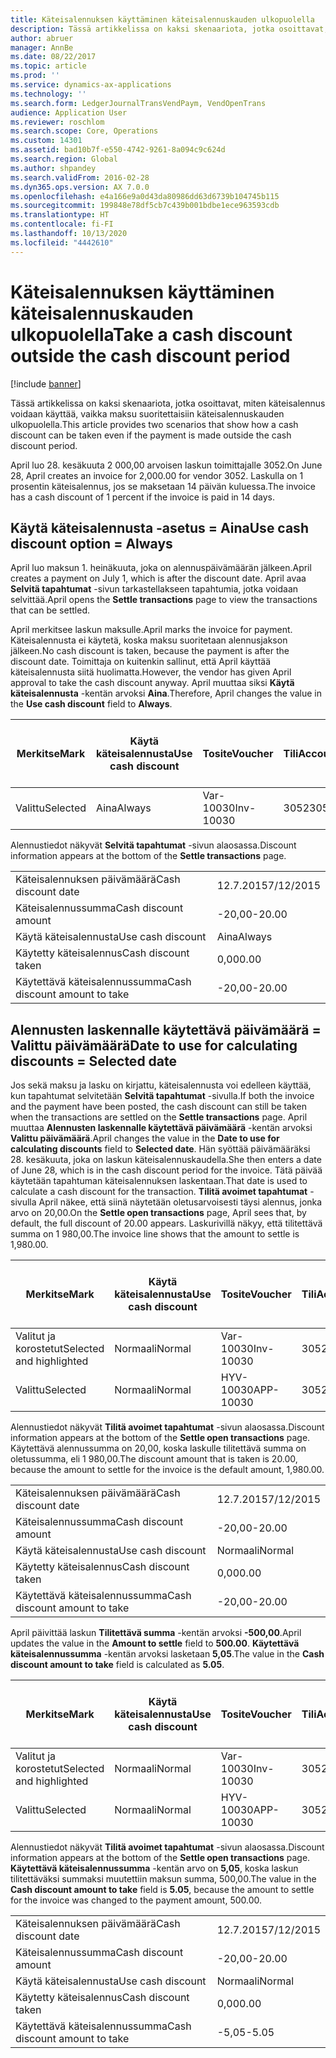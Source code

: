 ```yaml
---
title: Käteisalennuksen käyttäminen käteisalennuskauden ulkopuolella
description: Tässä artikkelissa on kaksi skenaariota, jotka osoittavat, miten käteisalennus voidaan käyttää, vaikka maksu suoritettaisiin käteisalennuskauden ulkopuolella.
author: abruer
manager: AnnBe
ms.date: 08/22/2017
ms.topic: article
ms.prod: ''
ms.service: dynamics-ax-applications
ms.technology: ''
ms.search.form: LedgerJournalTransVendPaym, VendOpenTrans
audience: Application User
ms.reviewer: roschlom
ms.search.scope: Core, Operations
ms.custom: 14301
ms.assetid: bad10b7f-e550-4742-9261-8a094c9c624d
ms.search.region: Global
ms.author: shpandey
ms.search.validFrom: 2016-02-28
ms.dyn365.ops.version: AX 7.0.0
ms.openlocfilehash: e4a166e9a0d43da80986dd63d6739b104745b115
ms.sourcegitcommit: 199848e78df5cb7c439b001bdbe1ece963593cdb
ms.translationtype: HT
ms.contentlocale: fi-FI
ms.lasthandoff: 10/13/2020
ms.locfileid: "4442610"
---
```

# <a name="take-a-cash-discount-outside-the-cash-discount-period"></a><span data-ttu-id="f6023-103">Käteisalennuksen käyttäminen käteisalennuskauden ulkopuolella</span><span class="sxs-lookup"><span data-stu-id="f6023-103">Take a cash discount outside the cash discount period</span></span>

[!include [banner](../includes/banner.md)]

<span data-ttu-id="f6023-104">Tässä artikkelissa on kaksi skenaariota, jotka osoittavat, miten käteisalennus voidaan käyttää, vaikka maksu suoritettaisiin käteisalennuskauden ulkopuolella.</span><span class="sxs-lookup"><span data-stu-id="f6023-104">This article provides two scenarios that show how a cash discount can be taken even if the payment is made outside the cash discount period.</span></span>

<span data-ttu-id="f6023-105">April luo 28. kesäkuuta 2 000,00 arvoisen laskun toimittajalle 3052.</span><span class="sxs-lookup"><span data-stu-id="f6023-105">On June 28, April creates an invoice for 2,000.00 for vendor 3052.</span></span> <span data-ttu-id="f6023-106">Laskulla on 1 prosentin käteisalennus, jos se maksetaan 14 päivän kuluessa.</span><span class="sxs-lookup"><span data-stu-id="f6023-106">The invoice has a cash discount of 1 percent if the invoice is paid in 14 days.</span></span>

## <a name="use-cash-discount-option--always"></a><span data-ttu-id="f6023-107">Käytä käteisalennusta -asetus = Aina</span><span class="sxs-lookup"><span data-stu-id="f6023-107">Use cash discount option = Always</span></span>
<span data-ttu-id="f6023-108">April luo maksun 1. heinäkuuta, joka on alennuspäivämäärän jälkeen.</span><span class="sxs-lookup"><span data-stu-id="f6023-108">April creates a payment on July 1, which is after the discount date.</span></span> <span data-ttu-id="f6023-109">April avaa **Selvitä tapahtumat** -sivun tarkastellakseen tapahtumia, jotka voidaan selvittää.</span><span class="sxs-lookup"><span data-stu-id="f6023-109">April opens the **Settle transactions** page to view the transactions that can be settled.</span></span> 

<span data-ttu-id="f6023-110">April merkitsee laskun maksulle.</span><span class="sxs-lookup"><span data-stu-id="f6023-110">April marks the invoice for payment.</span></span> <span data-ttu-id="f6023-111">Käteisalennusta ei käytetä, koska maksu suoritetaan alennusjakson jälkeen.</span><span class="sxs-lookup"><span data-stu-id="f6023-111">No cash discount is taken, because the payment is after the discount date.</span></span> <span data-ttu-id="f6023-112">Toimittaja on kuitenkin sallinut, että April käyttää käteisalennusta siitä huolimatta.</span><span class="sxs-lookup"><span data-stu-id="f6023-112">However, the vendor has given April approval to take the cash discount anyway.</span></span> <span data-ttu-id="f6023-113">April muuttaa siksi **Käytä käteisalennusta** -kentän arvoksi **Aina**.</span><span class="sxs-lookup"><span data-stu-id="f6023-113">Therefore, April changes the value in the **Use cash discount** field to **Always**.</span></span>

| <span data-ttu-id="f6023-114">Merkitse</span><span class="sxs-lookup"><span data-stu-id="f6023-114">Mark</span></span>     | <span data-ttu-id="f6023-115">Käytä käteisalennusta</span><span class="sxs-lookup"><span data-stu-id="f6023-115">Use cash discount</span></span> | <span data-ttu-id="f6023-116">Tosite</span><span class="sxs-lookup"><span data-stu-id="f6023-116">Voucher</span></span>   | <span data-ttu-id="f6023-117">Tili</span><span class="sxs-lookup"><span data-stu-id="f6023-117">Account</span></span> | <span data-ttu-id="f6023-118">Käteisalennuksen päivämäärä</span><span class="sxs-lookup"><span data-stu-id="f6023-118">Cash discount date</span></span> | <span data-ttu-id="f6023-119">Eräpäivä</span><span class="sxs-lookup"><span data-stu-id="f6023-119">Due date</span></span>  | <span data-ttu-id="f6023-120">Lasku</span><span class="sxs-lookup"><span data-stu-id="f6023-120">Invoice</span></span> | <span data-ttu-id="f6023-121">Summa tapahtuman valuuttana</span><span class="sxs-lookup"><span data-stu-id="f6023-121">Amount in transaction currency</span></span> | <span data-ttu-id="f6023-122">Valuutta</span><span class="sxs-lookup"><span data-stu-id="f6023-122">Currency</span></span> | <span data-ttu-id="f6023-123">Täsmäytettävä summa</span><span class="sxs-lookup"><span data-stu-id="f6023-123">Amount to settle</span></span> |
|----------|-------------------|-----------|---------|--------------------|-----------|---------|--------------------------------|----------|------------------|
| <span data-ttu-id="f6023-124">Valittu</span><span class="sxs-lookup"><span data-stu-id="f6023-124">Selected</span></span> | <span data-ttu-id="f6023-125">Aina</span><span class="sxs-lookup"><span data-stu-id="f6023-125">Always</span></span>            | <span data-ttu-id="f6023-126">Var-10030</span><span class="sxs-lookup"><span data-stu-id="f6023-126">Inv-10030</span></span> | <span data-ttu-id="f6023-127">3052</span><span class="sxs-lookup"><span data-stu-id="f6023-127">3052</span></span>    | <span data-ttu-id="f6023-128">28.6.2015</span><span class="sxs-lookup"><span data-stu-id="f6023-128">6/28/2015</span></span>          | <span data-ttu-id="f6023-129">12.7.2015</span><span class="sxs-lookup"><span data-stu-id="f6023-129">7/12/2015</span></span> | <span data-ttu-id="f6023-130">10030</span><span class="sxs-lookup"><span data-stu-id="f6023-130">10030</span></span>   | <span data-ttu-id="f6023-131">-2 000,00</span><span class="sxs-lookup"><span data-stu-id="f6023-131">-2,000.00</span></span>                      | <span data-ttu-id="f6023-132">USD</span><span class="sxs-lookup"><span data-stu-id="f6023-132">USD</span></span>      | <span data-ttu-id="f6023-133">-1 980,00</span><span class="sxs-lookup"><span data-stu-id="f6023-133">-1,980.00</span></span>        |

<span data-ttu-id="f6023-134">Alennustiedot näkyvät **Selvitä tapahtumat** -sivun alaosassa.</span><span class="sxs-lookup"><span data-stu-id="f6023-134">Discount information appears at the bottom of the **Settle transactions** page.</span></span>

|                              |           |
|------------------------------|-----------|
| <span data-ttu-id="f6023-135">Käteisalennuksen päivämäärä</span><span class="sxs-lookup"><span data-stu-id="f6023-135">Cash discount date</span></span>           | <span data-ttu-id="f6023-136">12.7.2015</span><span class="sxs-lookup"><span data-stu-id="f6023-136">7/12/2015</span></span> |
| <span data-ttu-id="f6023-137">Käteisalennussumma</span><span class="sxs-lookup"><span data-stu-id="f6023-137">Cash discount amount</span></span>         | <span data-ttu-id="f6023-138">-20,00</span><span class="sxs-lookup"><span data-stu-id="f6023-138">-20.00</span></span>    |
| <span data-ttu-id="f6023-139">Käytä käteisalennusta</span><span class="sxs-lookup"><span data-stu-id="f6023-139">Use cash discount</span></span>            | <span data-ttu-id="f6023-140">Aina</span><span class="sxs-lookup"><span data-stu-id="f6023-140">Always</span></span>    |
| <span data-ttu-id="f6023-141">Käytetty käteisalennus</span><span class="sxs-lookup"><span data-stu-id="f6023-141">Cash discount taken</span></span>          | <span data-ttu-id="f6023-142">0,00</span><span class="sxs-lookup"><span data-stu-id="f6023-142">0.00</span></span>      |
| <span data-ttu-id="f6023-143">Käytettävä käteisalennussumma</span><span class="sxs-lookup"><span data-stu-id="f6023-143">Cash discount amount to take</span></span> | <span data-ttu-id="f6023-144">-20,00</span><span class="sxs-lookup"><span data-stu-id="f6023-144">-20.00</span></span>    |

## <a name="date-to-use-for-calculating-discounts--selected-date"></a><span data-ttu-id="f6023-145">Alennusten laskennalle käytettävä päivämäärä = Valittu päivämäärä</span><span class="sxs-lookup"><span data-stu-id="f6023-145">Date to use for calculating discounts = Selected date</span></span>
<span data-ttu-id="f6023-146">Jos sekä maksu ja lasku on kirjattu, käteisalennusta voi edelleen käyttää, kun tapahtumat selvitetään **Selvitä tapahtumat** -sivulla.</span><span class="sxs-lookup"><span data-stu-id="f6023-146">If both the invoice and the payment have been posted, the cash discount can still be taken when the transactions are settled on the **Settle transactions** page.</span></span> <span data-ttu-id="f6023-147">April muuttaa **Alennusten laskennalle käytettävä päivämäärä** -kentän arvoksi **Valittu päivämäärä**.</span><span class="sxs-lookup"><span data-stu-id="f6023-147">April changes the value in the **Date to use for calculating discounts** field to **Selected date**.</span></span> <span data-ttu-id="f6023-148">Hän syöttää päivämääräksi 28. kesäkuuta, joka on laskun käteisalennuskaudella.</span><span class="sxs-lookup"><span data-stu-id="f6023-148">She then enters a date of June 28, which is in the cash discount period for the invoice.</span></span> <span data-ttu-id="f6023-149">Tätä päivää käytetään tapahtuman käteisalennuksen laskentaan.</span><span class="sxs-lookup"><span data-stu-id="f6023-149">That date is used to calculate a cash discount for the transaction.</span></span> <span data-ttu-id="f6023-150">**Tilitä avoimet tapahtumat** -sivulla April näkee, että siinä näytetään oletusarvoisesti täysi alennus, jonka arvo on 20,00.</span><span class="sxs-lookup"><span data-stu-id="f6023-150">On the **Settle open transactions** page, April sees that, by default, the full discount of 20.00 appears.</span></span> <span data-ttu-id="f6023-151">Laskurivillä näkyy, että tilitettävä summa on 1 980,00.</span><span class="sxs-lookup"><span data-stu-id="f6023-151">The invoice line shows that the amount to settle is 1,980.00.</span></span>

| <span data-ttu-id="f6023-152">Merkitse</span><span class="sxs-lookup"><span data-stu-id="f6023-152">Mark</span></span>                     | <span data-ttu-id="f6023-153">Käytä käteisalennusta</span><span class="sxs-lookup"><span data-stu-id="f6023-153">Use cash discount</span></span> | <span data-ttu-id="f6023-154">Tosite</span><span class="sxs-lookup"><span data-stu-id="f6023-154">Voucher</span></span>   | <span data-ttu-id="f6023-155">Tili</span><span class="sxs-lookup"><span data-stu-id="f6023-155">Account</span></span> | <span data-ttu-id="f6023-156">Käteisalennuksen päivämäärä</span><span class="sxs-lookup"><span data-stu-id="f6023-156">Cash discount date</span></span> | <span data-ttu-id="f6023-157">Eräpäivä</span><span class="sxs-lookup"><span data-stu-id="f6023-157">Due date</span></span>  | <span data-ttu-id="f6023-158">Lasku</span><span class="sxs-lookup"><span data-stu-id="f6023-158">Invoice</span></span> | <span data-ttu-id="f6023-159">Summa tapahtuman valuuttana</span><span class="sxs-lookup"><span data-stu-id="f6023-159">Amount in transaction currency</span></span> | <span data-ttu-id="f6023-160">Valuutta</span><span class="sxs-lookup"><span data-stu-id="f6023-160">Currency</span></span> | <span data-ttu-id="f6023-161">Täsmäytettävä summa</span><span class="sxs-lookup"><span data-stu-id="f6023-161">Amount to settle</span></span> |
|--------------------------|-------------------|-----------|---------|--------------------|-----------|---------|--------------------------------|----------|------------------|
| <span data-ttu-id="f6023-162">Valitut ja korostetut</span><span class="sxs-lookup"><span data-stu-id="f6023-162">Selected and highlighted</span></span> | <span data-ttu-id="f6023-163">Normaali</span><span class="sxs-lookup"><span data-stu-id="f6023-163">Normal</span></span>            | <span data-ttu-id="f6023-164">Var-10030</span><span class="sxs-lookup"><span data-stu-id="f6023-164">Inv-10030</span></span> | <span data-ttu-id="f6023-165">3052</span><span class="sxs-lookup"><span data-stu-id="f6023-165">3052</span></span>    | <span data-ttu-id="f6023-166">28.6.2015</span><span class="sxs-lookup"><span data-stu-id="f6023-166">6/28/2015</span></span>          | <span data-ttu-id="f6023-167">12.7.2015</span><span class="sxs-lookup"><span data-stu-id="f6023-167">7/12/2015</span></span> | <span data-ttu-id="f6023-168">10030</span><span class="sxs-lookup"><span data-stu-id="f6023-168">10030</span></span>   | <span data-ttu-id="f6023-169">-2 000,00</span><span class="sxs-lookup"><span data-stu-id="f6023-169">-2,000.00</span></span>                      | <span data-ttu-id="f6023-170">USD</span><span class="sxs-lookup"><span data-stu-id="f6023-170">USD</span></span>      | <span data-ttu-id="f6023-171">-1 980,00</span><span class="sxs-lookup"><span data-stu-id="f6023-171">-1,980.00</span></span>        |
| <span data-ttu-id="f6023-172">Valittu</span><span class="sxs-lookup"><span data-stu-id="f6023-172">Selected</span></span>                 | <span data-ttu-id="f6023-173">Normaali</span><span class="sxs-lookup"><span data-stu-id="f6023-173">Normal</span></span>            | <span data-ttu-id="f6023-174">HYV-10030</span><span class="sxs-lookup"><span data-stu-id="f6023-174">APP-10030</span></span> | <span data-ttu-id="f6023-175">3052</span><span class="sxs-lookup"><span data-stu-id="f6023-175">3052</span></span>    | <span data-ttu-id="f6023-176">15.7.2015</span><span class="sxs-lookup"><span data-stu-id="f6023-176">7/15/2015</span></span>          | <span data-ttu-id="f6023-177">15.7.2015</span><span class="sxs-lookup"><span data-stu-id="f6023-177">7/15/2015</span></span> |         | <span data-ttu-id="f6023-178">500,00</span><span class="sxs-lookup"><span data-stu-id="f6023-178">500.00</span></span>                         | <span data-ttu-id="f6023-179">USD</span><span class="sxs-lookup"><span data-stu-id="f6023-179">USD</span></span>      | <span data-ttu-id="f6023-180">500,00</span><span class="sxs-lookup"><span data-stu-id="f6023-180">500.00</span></span>           |

<span data-ttu-id="f6023-181">Alennustiedot näkyvät **Tilitä avoimet tapahtumat** -sivun alaosassa.</span><span class="sxs-lookup"><span data-stu-id="f6023-181">Discount information appears at the bottom of the **Settle open transactions** page.</span></span> <span data-ttu-id="f6023-182">Käytettävä alennussumma on 20,00, koska laskulle tilitettävä summa on oletussumma, eli 1 980,00.</span><span class="sxs-lookup"><span data-stu-id="f6023-182">The discount amount that is taken is 20.00, because the amount to settle for the invoice is the default amount, 1,980.00.</span></span>

|                              |           |
|------------------------------|-----------|
| <span data-ttu-id="f6023-183">Käteisalennuksen päivämäärä</span><span class="sxs-lookup"><span data-stu-id="f6023-183">Cash discount date</span></span>           | <span data-ttu-id="f6023-184">12.7.2015</span><span class="sxs-lookup"><span data-stu-id="f6023-184">7/12/2015</span></span> |
| <span data-ttu-id="f6023-185">Käteisalennussumma</span><span class="sxs-lookup"><span data-stu-id="f6023-185">Cash discount amount</span></span>         | <span data-ttu-id="f6023-186">-20,00</span><span class="sxs-lookup"><span data-stu-id="f6023-186">-20.00</span></span>    |
| <span data-ttu-id="f6023-187">Käytä käteisalennusta</span><span class="sxs-lookup"><span data-stu-id="f6023-187">Use cash discount</span></span>            | <span data-ttu-id="f6023-188">Normaali</span><span class="sxs-lookup"><span data-stu-id="f6023-188">Normal</span></span>    |
| <span data-ttu-id="f6023-189">Käytetty käteisalennus</span><span class="sxs-lookup"><span data-stu-id="f6023-189">Cash discount taken</span></span>          | <span data-ttu-id="f6023-190">0,00</span><span class="sxs-lookup"><span data-stu-id="f6023-190">0.00</span></span>      |
| <span data-ttu-id="f6023-191">Käytettävä käteisalennussumma</span><span class="sxs-lookup"><span data-stu-id="f6023-191">Cash discount amount to take</span></span> | <span data-ttu-id="f6023-192">-20,00</span><span class="sxs-lookup"><span data-stu-id="f6023-192">-20.00</span></span>    |

<span data-ttu-id="f6023-193">April päivittää laskun **Tilitettävä summa** -kentän arvoksi **-500,00**.</span><span class="sxs-lookup"><span data-stu-id="f6023-193">April updates the value in the **Amount to settle** field to **500.00**.</span></span> <span data-ttu-id="f6023-194">**Käytettävä käteisalennussumma** -kentän arvoksi lasketaan **5,05**.</span><span class="sxs-lookup"><span data-stu-id="f6023-194">The value in the **Cash discount amount to take** field is calculated as **5.05**.</span></span>

| <span data-ttu-id="f6023-195">Merkitse</span><span class="sxs-lookup"><span data-stu-id="f6023-195">Mark</span></span>                     | <span data-ttu-id="f6023-196">Käytä käteisalennusta</span><span class="sxs-lookup"><span data-stu-id="f6023-196">Use cash discount</span></span> | <span data-ttu-id="f6023-197">Tosite</span><span class="sxs-lookup"><span data-stu-id="f6023-197">Voucher</span></span>   | <span data-ttu-id="f6023-198">Tili</span><span class="sxs-lookup"><span data-stu-id="f6023-198">Account</span></span> | <span data-ttu-id="f6023-199">Päivämäärä</span><span class="sxs-lookup"><span data-stu-id="f6023-199">Date</span></span>      | <span data-ttu-id="f6023-200">Eräpäivä</span><span class="sxs-lookup"><span data-stu-id="f6023-200">Due date</span></span>  | <span data-ttu-id="f6023-201">Lasku</span><span class="sxs-lookup"><span data-stu-id="f6023-201">Invoice</span></span> | <span data-ttu-id="f6023-202">Summa tapahtuman valuuttana</span><span class="sxs-lookup"><span data-stu-id="f6023-202">Amount in transaction currency</span></span> | <span data-ttu-id="f6023-203">Valuutta</span><span class="sxs-lookup"><span data-stu-id="f6023-203">Currency</span></span> | <span data-ttu-id="f6023-204">Täsmäytettävä summa</span><span class="sxs-lookup"><span data-stu-id="f6023-204">Amount to settle</span></span> |
|--------------------------|-------------------|-----------|---------|-----------|-----------|---------|--------------------------------|----------|------------------|
| <span data-ttu-id="f6023-205">Valitut ja korostetut</span><span class="sxs-lookup"><span data-stu-id="f6023-205">Selected and highlighted</span></span> | <span data-ttu-id="f6023-206">Normaali</span><span class="sxs-lookup"><span data-stu-id="f6023-206">Normal</span></span>            | <span data-ttu-id="f6023-207">Var-10030</span><span class="sxs-lookup"><span data-stu-id="f6023-207">Inv-10030</span></span> | <span data-ttu-id="f6023-208">3052</span><span class="sxs-lookup"><span data-stu-id="f6023-208">3052</span></span>    | <span data-ttu-id="f6023-209">28.6.2015</span><span class="sxs-lookup"><span data-stu-id="f6023-209">6/28/2015</span></span> | <span data-ttu-id="f6023-210">12.7.2015</span><span class="sxs-lookup"><span data-stu-id="f6023-210">7/12/2015</span></span> | <span data-ttu-id="f6023-211">10030</span><span class="sxs-lookup"><span data-stu-id="f6023-211">10030</span></span>   | <span data-ttu-id="f6023-212">2 000,00</span><span class="sxs-lookup"><span data-stu-id="f6023-212">2,000.00</span></span>                       | <span data-ttu-id="f6023-213">USD</span><span class="sxs-lookup"><span data-stu-id="f6023-213">USD</span></span>      | <span data-ttu-id="f6023-214">-500,00</span><span class="sxs-lookup"><span data-stu-id="f6023-214">-500.00</span></span>          |
| <span data-ttu-id="f6023-215">Valittu</span><span class="sxs-lookup"><span data-stu-id="f6023-215">Selected</span></span>                 | <span data-ttu-id="f6023-216">Normaali</span><span class="sxs-lookup"><span data-stu-id="f6023-216">Normal</span></span>            | <span data-ttu-id="f6023-217">HYV-10030</span><span class="sxs-lookup"><span data-stu-id="f6023-217">APP-10030</span></span> | <span data-ttu-id="f6023-218">3052</span><span class="sxs-lookup"><span data-stu-id="f6023-218">3052</span></span>    | <span data-ttu-id="f6023-219">15.7.2015</span><span class="sxs-lookup"><span data-stu-id="f6023-219">7/15/2015</span></span> | <span data-ttu-id="f6023-220">15.7.2015</span><span class="sxs-lookup"><span data-stu-id="f6023-220">7/15/2015</span></span> |         | <span data-ttu-id="f6023-221">500,00</span><span class="sxs-lookup"><span data-stu-id="f6023-221">500.00</span></span>                         | <span data-ttu-id="f6023-222">USD</span><span class="sxs-lookup"><span data-stu-id="f6023-222">USD</span></span>      | <span data-ttu-id="f6023-223">500,00</span><span class="sxs-lookup"><span data-stu-id="f6023-223">500.00</span></span>           |

<span data-ttu-id="f6023-224">Alennustiedot näkyvät **Tilitä avoimet tapahtumat** -sivun alaosassa.</span><span class="sxs-lookup"><span data-stu-id="f6023-224">Discount information appears at the bottom of the **Settle open transactions** page.</span></span> <span data-ttu-id="f6023-225">**Käytettävä käteisalennussumma** -kentän arvo on **5,05**, koska laskun tilitettäväksi summaksi muutettiin maksun summa, 500,00.</span><span class="sxs-lookup"><span data-stu-id="f6023-225">The value in the **Cash discount amount to take** field is **5.05**, because the amount to settle for the invoice was changed to the payment amount, 500.00.</span></span>

|                              |           |
|------------------------------|-----------|
| <span data-ttu-id="f6023-226">Käteisalennuksen päivämäärä</span><span class="sxs-lookup"><span data-stu-id="f6023-226">Cash discount date</span></span>           | <span data-ttu-id="f6023-227">12.7.2015</span><span class="sxs-lookup"><span data-stu-id="f6023-227">7/12/2015</span></span> |
| <span data-ttu-id="f6023-228">Käteisalennussumma</span><span class="sxs-lookup"><span data-stu-id="f6023-228">Cash discount amount</span></span>         | <span data-ttu-id="f6023-229">-20,00</span><span class="sxs-lookup"><span data-stu-id="f6023-229">-20.00</span></span>    |
| <span data-ttu-id="f6023-230">Käytä käteisalennusta</span><span class="sxs-lookup"><span data-stu-id="f6023-230">Use cash discount</span></span>            | <span data-ttu-id="f6023-231">Normaali</span><span class="sxs-lookup"><span data-stu-id="f6023-231">Normal</span></span>    |
| <span data-ttu-id="f6023-232">Käytetty käteisalennus</span><span class="sxs-lookup"><span data-stu-id="f6023-232">Cash discount taken</span></span>          | <span data-ttu-id="f6023-233">0,00</span><span class="sxs-lookup"><span data-stu-id="f6023-233">0.00</span></span>      |
| <span data-ttu-id="f6023-234">Käytettävä käteisalennussumma</span><span class="sxs-lookup"><span data-stu-id="f6023-234">Cash discount amount to take</span></span> | <span data-ttu-id="f6023-235">-5,05</span><span class="sxs-lookup"><span data-stu-id="f6023-235">-5.05</span></span>     |





